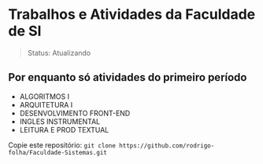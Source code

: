 # Trabalhos e Atividades da Faculdade de SI
> Status: Atualizando

## Por enquanto só atividades do primeiro período
- ALGORITMOS I
- ARQUITETURA I
- DESENVOLVIMENTO FRONT-END
- INGLES INSTRUMENTAL
- LEITURA E PROD TEXTUAL

Copie este repositório: `git clone https://github.com/rodrigo-folha/Faculdade-Sistemas.git`
